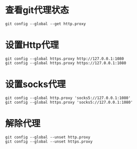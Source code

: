 # 查看git代理状态
```
git config --global --get http.proxy
```
# 设置Http代理
```
git config --global https.proxy http://127.0.0.1:1080
git config --global https.proxy https://127.0.0.1:1080
```
# 设置socks代理
```
git config --global http.proxy 'socks5://127.0.0.1:1080'
git config --global https.proxy 'socks5://127.0.0.1:1080'
```

# 解除代理
```
git config --global --unset http.proxy
git config --global --unset https.proxy
```
